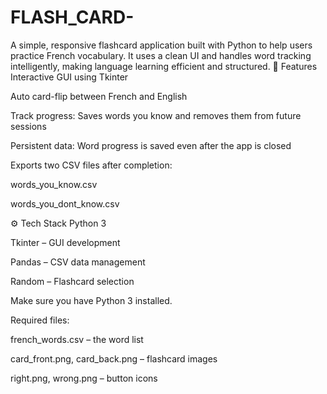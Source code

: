 # FLASH_CARD-
A simple, responsive flashcard application built with Python to help users practice French vocabulary. It uses a clean UI and handles word tracking intelligently, making language learning efficient and structured.
📌 Features
Interactive GUI using Tkinter

Auto card-flip between French and English

Track progress: Saves words you know and removes them from future sessions

Persistent data: Word progress is saved even after the app is closed

Exports two CSV files after completion:

words_you_know.csv

words_you_dont_know.csv

⚙️ Tech Stack
Python 3

Tkinter – GUI development

Pandas – CSV data management

Random – Flashcard selection

Make sure you have Python 3 installed.

Required files:

french_words.csv – the word list

card_front.png, card_back.png – flashcard images

right.png, wrong.png – button icons
